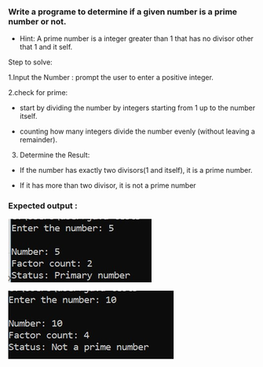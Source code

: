 ### Write a programe to determine if a given number is a prime number or not.

 - Hint: A prime number is a integer greater than 1 that has no divisor other that 1 and it self.


  Step to solve:

 1.Input the Number : prompt the user to enter a positive integer.

 2.check for prime:

 - start by dividing the number by integers starting from 1 up to the number itself.

 - counting how many integers divide the number evenly (without leaving a remainder).

 3. Determine the Result:

 - If the number has exactly two divisors(1 and itself), it is a prime number.

 - If it has more than two divisor, it is not a prime number

### Expected output :

 ![exepected output 1](./images/1.jpg)

 ![exepected output 2](./images/2.jpg)


